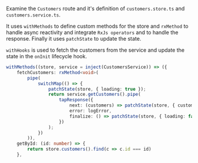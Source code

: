 Examine the `Customers` route and it's definition of `customers.store.ts` and `customers.service.ts`. 

It uses `withMethods` to define custom methods for the store and `rxMethod` to handle async reactivity and integrate `RxJs operators` and to handle the response. Finally it uses `patchState` to update the state. 

`withHooks` is used to fetch the customers from the service and update the state in the `onInit` lifecycle hook.


```typescript
withMethods((store, service = inject(CustomersService)) => ({
    fetchCustomers: rxMethod<void>(
        pipe(
            switchMap(() => {
                patchState(store, { loading: true });
                return service.getCustomers().pipe(
                    tapResponse({
                        next: (customers) => patchState(store, { customers }),
                        error: logError,
                        finalize: () => patchState(store, { loading: false }),
                    })
                );
            })
        )),
    getById: (id: number) => {
        return store.customers().find(c => c.id === id)
    },
```